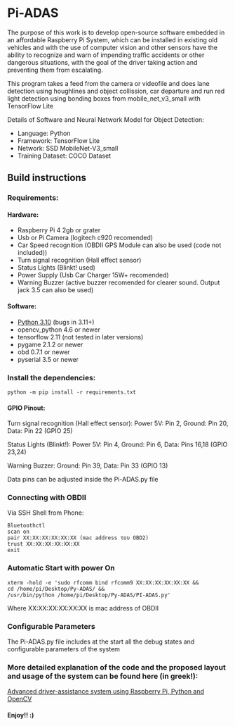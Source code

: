 # Pi-ADAS

The purpose of this work is to develop open-source software embedded in an 
affordable Raspberry Pi System, which can be installed in existing old vehicles and 
with the use of computer vision and other sensors have the ability to recognize and 
warn of impending traffic accidents or other dangerous situations, with the goal of the 
driver taking action and preventing them from escalating.

This program takes a feed from the camera or videofile and does lane detection using houghlines and 
object collission, car departure and run red light detection using bonding boxes from mobile_net_v3_small 
with TensorFlow Lite 

Details of Software and Neural Network Model for Object Detection:

- Language: Python
- Framework: TensorFlow Lite
- Network: SSD MobileNet-V3_small
- Training Dataset: COCO Dataset

## Build instructions

### Requirements:

#### Hardware:
- Raspberry Pi 4 2gb or grater
- Usb or Pi Camera (logitech c920 recomended)
- Car Speed recognition (OBDII GPS Module can also be used (code not included))
- Turn signal recognition (Hall effect sensor)
- Status Lights (Blinkt! used)
- Power Supply (Usb Car Charger 15W+ recomended)
- Warning Buzzer (active buzzer recomended for clearer sound. Output jack 3.5 can also be used)

#### Software:
- [Python 3.10](https://www.python.org) (bugs in 3.11+)
- opencv_python 4.6 or newer
- tensorflow 2.11 (not tested in later versions)
- pygame 2.1.2 or newer
- obd 0.7.1 or newer
- pyserial 3.5 or newer

### Install the dependencies:
```
python -m pip install -r requirements.txt 
```
#### GPIO Pinout: 

Turn signal recognition (Hall effect sensor): 
Power 5V: Pin 2, Ground: Pin 20, Data: Pin 22 (GPIO 25) 

Status Lights (Blinkt!): 
Power 5V: Pin 4, Ground: Pin 6, Data: Pins 16,18 (GPIO 23,24) 

Warning Buzzer: 
Ground: Pin 39, Data: Pin 33 (GPIO 13) 

Data pins can be adjusted inside the Pi-ADAS.py file


### Connecting with OBDII
Via SSH Shell from Phone:
```
Bluetoothctl 
scan on 
pair XX:XX:XX:XX:XX:XX (mac address του OBD2) 
trust XX:XX:XX:XX:XX:XX
exit
```

### Automatic Start with power On

```
xterm -hold -e 'sudo rfcomm bind rfcomm9 XX:XX:XX:XX:XX:XX && 
cd /home/pi/Desktop/Py-ADAS/ && 
/usr/bin/python /home/pi/Desktop/Py-ADAS/PI-ADAS.py'
```
Where XX:XX:XX:XX:XX:XX is mac address of OBDII

### Configurable Parameters 

The Pi-ADAS.py file includes at the start all the debug states and configurable parameters of the system


### More detailed explanation of the code and the proposed layout and usage of the system can be found here (in greek!):
[Advanced driver-assistance system using Raspberry Pi, Python and OpenCV](https://polynoe.lib.uniwa.gr/xmlui/handle/11400/4071)

#### Enjoy!! :)
